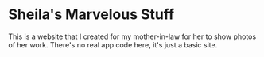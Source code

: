 # Sheila's Marvelous Stuff

This is a website that I created for my mother-in-law for her to show photos of her work. There's no real app code here, it's just a basic site.
